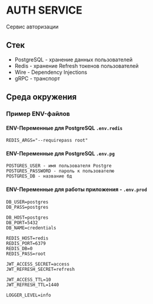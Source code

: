 # AUTH SERVICE

Сервис авторизации

## Стек

- PostgreSQL - хранение данных пользователей
- Redis - хранение Refresh токенов пользователей
- Wire - Dependency Injections
- gRPC - транспорт

## Среда окружения

### Пример ENV-файлов
#### ENV-Переменные для PostgreSQL `.env.redis`
```
REDIS_ARGS="--requirepass root"
```

#### ENV-Переменные для PostgreSQL `.env.pg`
```
POSTGRES_USER - имя пользователя Postgre
POSTGRES_PASSWORD - пароль к пользователю
POSTGRES_DB - название бд
```

#### ENV-Переменные для работы приложения - `.env.prod`
```
DB_USER=postgres
DB_PASS=postgres

DB_HOST=postgres
DB_PORT=5432
DB_NAME=credentials

REDIS_HOST=redis
REDIS_PORT=6379
REDIS_DB=0
REDIS_PASS=root

JWT_ACCESS_SECRET=access
JWT_REFRESH_SECRET=refresh

JWT_ACCESS_TTL=10
JWT_REFRESH_TTL=1440

LOGGER_LEVEL=info
```